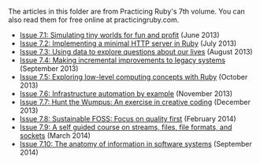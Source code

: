
The articles in this folder are from Practicing Ruby's 7th volume.
You can also read them for free online at practicingruby.com.

* [Issue 7.1: Simulating tiny worlds for fun and profit](http://practicingruby.com/articles/simulating-tiny-worlds) (June 2013)
* [Issue 7.2: Implementing a minimal HTTP server in Ruby](http://practicingruby.com/articles/implementing-an-http-file-server) (July 2013)
* [Issue 7.3: Using data to explore questions about our lives](http://practicingruby.com/articles/exploratory-data-analysis) (August 2013)
* [Issue 7.4: Making incremental improvements to legacy systems](http://practicingruby.com/articles/improving-legacy-systems) (September 2013)
* [Issue 7.5: Exploring low-level computing concepts with Ruby](http://practicingruby.com/articles/low-level-computing) (October 2013)
* [Issue 7.6: Infrastructure automation by example](http://practicingruby.com/articles/infrastructure-automation) (November 2013)
* [Issue 7.7: Hunt the Wumpus: An exercise in creative coding](http://practicingruby.com/articles/wumpus) (December 2013)
* [Issue 7.8: Sustainable FOSS: Focus on quality first](http://practicingruby.com/articles/sustainable-foss-quality) (February 2014)
* [Issue 7.9: A self guided course on streams, files, file formats, and sockets](http://practicingruby.com/articles/study-guide-1) (March 2014)
* [Issue 7.10: The anatomy of information in software systems](http://practicingruby.com/articles/information-anatomy) (September 2014)
